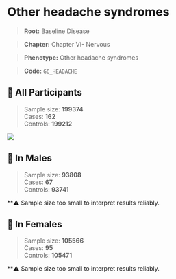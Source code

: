 # Other headache syndromes

> **Root:** Baseline Disease  

> **Chapter:** Chapter VI- Nervous  

> **Phenotype:** Other headache syndromes  

> **Code:** `G6_HEADACHE`

## 🧪 All Participants  
> Sample size: **199374**  
> Cases: **162**  
> Controls: **199212**
<img src="/Disease/Figures/ALL/Baseline/G6_HEADACHE.png"/>
<CsvTable src="/Disease_Data/ALL/Baseline/LG_G6_HEADACHE.csv" label="🔍 View full results" />

## 👨 In Males  
> Sample size: **93808**  
> Cases: **67**  
> Controls: **93741**

**⚠️ Sample size too small to interpret results reliably.

## 👩 In Females  
> Sample size: **105566**  
> Cases: **95**  
> Controls: **105471**

**⚠️ Sample size too small to interpret results reliably.
